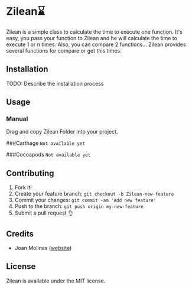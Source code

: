 
# Zilean⌛️

Zilean is a simple class to calculate the time to execute one function.
It's easy, you pass your function to Zilean and he will calculate the time to execute 1 or n times. 
Also, you can compare 2 functions... Zilean provides several functions for compare or get this times. 
 

## Installation

TODO: Describe the installation process

## Usage

### Manual
Drag and copy Zilean Folder into your project.

###Carthage
`Not available yet`

###Cocoapods
`Not available yet`

## Contributing

1. Fork it!
2. Create your feature branch: `git checkout -b Zilean-new-feature`
3. Commit your changes: `git commit -am 'Add new feature'`
4. Push to the branch: `git push origin my-new-feature`
5. Submit a pull request 👌

## Credits

 - Joan Molinas ([website](www.joanmolinas.com))

## License

Zilean is available under the MIT license.
